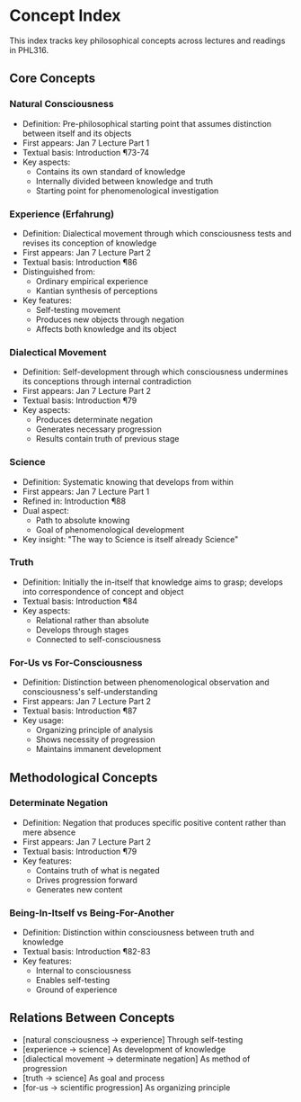 # Concept Index

This index tracks key philosophical concepts across lectures and readings in PHL316.

## Core Concepts

### Natural Consciousness
- Definition: Pre-philosophical starting point that assumes distinction between itself and its objects
- First appears: Jan 7 Lecture Part 1
- Textual basis: Introduction ¶73-74
- Key aspects:
  - Contains its own standard of knowledge
  - Internally divided between knowledge and truth
  - Starting point for phenomenological investigation

### Experience (Erfahrung)
- Definition: Dialectical movement through which consciousness tests and revises its conception of knowledge
- First appears: Jan 7 Lecture Part 2
- Textual basis: Introduction ¶86
- Distinguished from:
  - Ordinary empirical experience
  - Kantian synthesis of perceptions
- Key features:
  - Self-testing movement
  - Produces new objects through negation
  - Affects both knowledge and its object

### Dialectical Movement
- Definition: Self-development through which consciousness undermines its conceptions through internal contradiction
- First appears: Jan 7 Lecture Part 2
- Textual basis: Introduction ¶79
- Key aspects:
  - Produces determinate negation
  - Generates necessary progression
  - Results contain truth of previous stage

### Science
- Definition: Systematic knowing that develops from within
- First appears: Jan 7 Lecture Part 1
- Refined in: Introduction ¶88
- Dual aspect:
  - Path to absolute knowing
  - Goal of phenomenological development
- Key insight: "The way to Science is itself already Science"

### Truth
- Definition: Initially the in-itself that knowledge aims to grasp; develops into correspondence of concept and object
- Textual basis: Introduction ¶84
- Key aspects:
  - Relational rather than absolute
  - Develops through stages
  - Connected to self-consciousness

### For-Us vs For-Consciousness
- Definition: Distinction between phenomenological observation and consciousness's self-understanding
- First appears: Jan 7 Lecture Part 2
- Textual basis: Introduction ¶87
- Key usage:
  - Organizing principle of analysis
  - Shows necessity of progression
  - Maintains immanent development

## Methodological Concepts

### Determinate Negation
- Definition: Negation that produces specific positive content rather than mere absence
- First appears: Jan 7 Lecture Part 2
- Textual basis: Introduction ¶79
- Key features:
  - Contains truth of what is negated
  - Drives progression forward
  - Generates new content

### Being-In-Itself vs Being-For-Another
- Definition: Distinction within consciousness between truth and knowledge
- Textual basis: Introduction ¶82-83
- Key features:
  - Internal to consciousness
  - Enables self-testing
  - Ground of experience

## Relations Between Concepts
- [natural consciousness → experience] Through self-testing
- [experience → science] As development of knowledge
- [dialectical movement → determinate negation] As method of progression
- [truth → science] As goal and process
- [for-us → scientific progression] As organizing principle